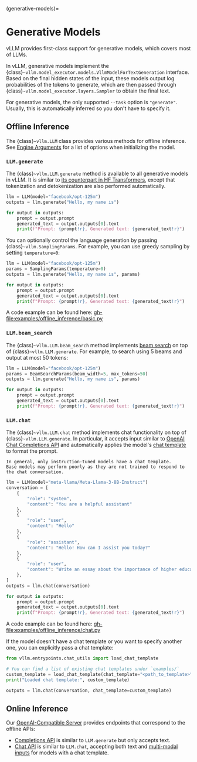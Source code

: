 (generative-models)=

# Generative Models

vLLM provides first-class support for generative models, which covers most of LLMs.

In vLLM, generative models implement the {class}`~vllm.model_executor.models.VllmModelForTextGeneration` interface.
Based on the final hidden states of the input, these models output log probabilities of the tokens to generate,
which are then passed through {class}`~vllm.model_executor.layers.Sampler` to obtain the final text.

For generative models, the only supported `--task` option is `"generate"`.
Usually, this is automatically inferred so you don't have to specify it.

## Offline Inference

The {class}`~vllm.LLM` class provides various methods for offline inference.
See [Engine Arguments](#engine-args) for a list of options when initializing the model.

### `LLM.generate`

The {class}`~vllm.LLM.generate` method is available to all generative models in vLLM.
It is similar to [its counterpart in HF Transformers](https://huggingface.co/docs/transformers/main/en/main_classes/text_generation#transformers.GenerationMixin.generate),
except that tokenization and detokenization are also performed automatically.

```python
llm = LLM(model="facebook/opt-125m")
outputs = llm.generate("Hello, my name is")

for output in outputs:
    prompt = output.prompt
    generated_text = output.outputs[0].text
    print(f"Prompt: {prompt!r}, Generated text: {generated_text!r}")
```

You can optionally control the language generation by passing {class}`~vllm.SamplingParams`.
For example, you can use greedy sampling by setting `temperature=0`:

```python
llm = LLM(model="facebook/opt-125m")
params = SamplingParams(temperature=0)
outputs = llm.generate("Hello, my name is", params)

for output in outputs:
    prompt = output.prompt
    generated_text = output.outputs[0].text
    print(f"Prompt: {prompt!r}, Generated text: {generated_text!r}")
```

A code example can be found here: <gh-file:examples/offline_inference/basic.py>

### `LLM.beam_search`

The {class}`~vllm.LLM.beam_search` method implements [beam search](https://huggingface.co/docs/transformers/en/generation_strategies#beam-search-decoding) on top of {class}`~vllm.LLM.generate`.
For example, to search using 5 beams and output at most 50 tokens:

```python
llm = LLM(model="facebook/opt-125m")
params = BeamSearchParams(beam_width=5, max_tokens=50)
outputs = llm.generate("Hello, my name is", params)

for output in outputs:
    prompt = output.prompt
    generated_text = output.outputs[0].text
    print(f"Prompt: {prompt!r}, Generated text: {generated_text!r}")
```

### `LLM.chat`

The {class}`~vllm.LLM.chat` method implements chat functionality on top of {class}`~vllm.LLM.generate`.
In particular, it accepts input similar to [OpenAI Chat Completions API](https://platform.openai.com/docs/api-reference/chat)
and automatically applies the model's [chat template](https://huggingface.co/docs/transformers/en/chat_templating) to format the prompt.

```{important}
In general, only instruction-tuned models have a chat template.
Base models may perform poorly as they are not trained to respond to the chat conversation.
```

```python
llm = LLM(model="meta-llama/Meta-Llama-3-8B-Instruct")
conversation = [
    {
        "role": "system",
        "content": "You are a helpful assistant"
    },
    {
        "role": "user",
        "content": "Hello"
    },
    {
        "role": "assistant",
        "content": "Hello! How can I assist you today?"
    },
    {
        "role": "user",
        "content": "Write an essay about the importance of higher education.",
    },
]
outputs = llm.chat(conversation)

for output in outputs:
    prompt = output.prompt
    generated_text = output.outputs[0].text
    print(f"Prompt: {prompt!r}, Generated text: {generated_text!r}")
```

A code example can be found here: <gh-file:examples/offline_inference/chat.py>

If the model doesn't have a chat template or you want to specify another one,
you can explicitly pass a chat template:

```python
from vllm.entrypoints.chat_utils import load_chat_template

# You can find a list of existing chat templates under `examples/`
custom_template = load_chat_template(chat_template="<path_to_template>")
print("Loaded chat template:", custom_template)

outputs = llm.chat(conversation, chat_template=custom_template)
```

## Online Inference

Our [OpenAI-Compatible Server](#openai-compatible-server) provides endpoints that correspond to the offline APIs:

- [Completions API](#completions-api) is similar to `LLM.generate` but only accepts text.
- [Chat API](#chat-api)  is similar to `LLM.chat`, accepting both text and [multi-modal inputs](#multimodal-inputs) for models with a chat template.
